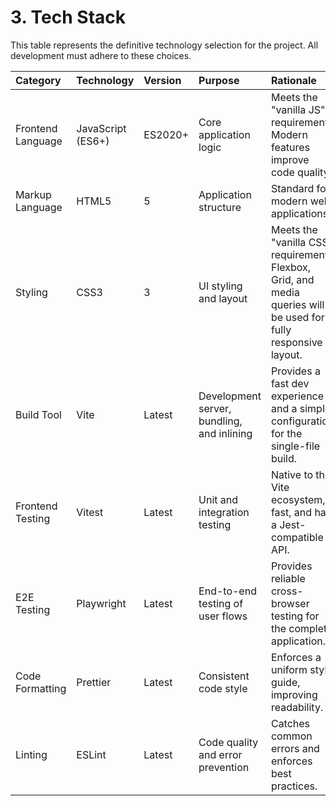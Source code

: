# 3. Tech Stack

This table represents the definitive technology selection for the project. All development must adhere to these choices.

| Category             | Technology         | Version | Purpose                                             | Rationale                                                                        |
| :------------------- | :----------------- | :------ | :-------------------------------------------------- | :------------------------------------------------------------------------------- |
| Frontend Language    | JavaScript (ES6+)  | ES2020+ | Core application logic                              | Meets the "vanilla JS" requirement. Modern features improve code quality.        |
| Markup Language      | HTML5              | 5       | Application structure                               | Standard for modern web applications.                                            |
| Styling              | CSS3               | 3       | UI styling and layout                               | Meets the "vanilla CSS" requirement. Flexbox, Grid, and media queries will be used for a fully responsive layout. |
| Build Tool           | Vite               | Latest  | Development server, bundling, and inlining          | Provides a fast dev experience and a simple configuration for the single-file build. |
| Frontend Testing     | Vitest             | Latest  | Unit and integration testing                        | Native to the Vite ecosystem, fast, and has a Jest-compatible API.                 |
| E2E Testing          | Playwright         | Latest  | End-to-end testing of user flows                    | Provides reliable cross-browser testing for the complete application.            |
| Code Formatting      | Prettier           | Latest  | Consistent code style                               | Enforces a uniform style guide, improving readability.                           |
| Linting              | ESLint             | Latest  | Code quality and error prevention                   | Catches common errors and enforces best practices.                               |

